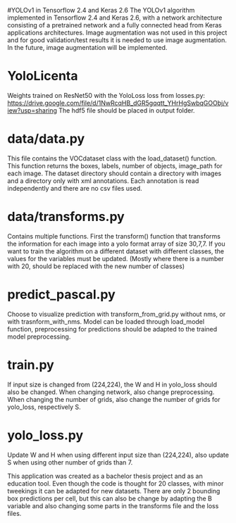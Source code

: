 #YOLOv1 in Tensorflow 2.4 and Keras 2.6
The YOLOv1 algorithm implemented in Tensorflow 2.4 and Keras 2.6, with a network architecture consisting of a pretrained network and a fully connected head from Keras applications architectures. Image augmentation was not used in this project and for good validation/test results it is needed to use image augmentation. In the future, image augmentation will be implemented.
# YoloLicenta
Weights trained on ResNet50 with the YoloLoss loss from losses.py: https://drive.google.com/file/d/1NwRcqHB_dGR5gqqtt_YHrHgSwbqGOObj/view?usp=sharing
The hdf5 file should be placed in output folder.
# data/data.py
This file contains the VOCdataset class with the load_dataset() function. This function returns the boxes, labels, number of objects, image_path for each image. The dataset directory should contain a directory with images and a directory only with xml annotations. Each annotation is read independently and there are no csv files used.
# data/transforms.py
Contains multiple functions. First the transform() function that transforms the information for each image into a yolo format array of size 30,7,7. If you want to train the algorithm on a different dataset with different classes, the values for the variables must be updated. (Mostly where there is a number with 20, should be replaced with the new number of classes)
# predict_pascal.py
Choose to visualize prediction with transform_from_grid.py without nms, or with trasnform_with_nms. Model can be loaded through load_model function, preprocessing for predictions should be adapted to the trained model preprocessing.
# train.py
If input size is changed from (224,224), the W and H in yolo_loss should also be changed. When changing network, also change preprocessing. When changing the number of grids, also change the number of grids for yolo_loss, respectively S. 
# yolo_loss.py
Update W and H when using different input size than (224,224), also update S when using other number of grids than 7.

This application was created as a bachelor thesis project and as an education tool. Even though the code is thought for 20 classes, with minor tweekings it can be adapted for new datasets. There are only 2 bounding box predictions per cell, but this can also be change by adapting the B variable and also changing some parts in the transforms file and the loss files.
